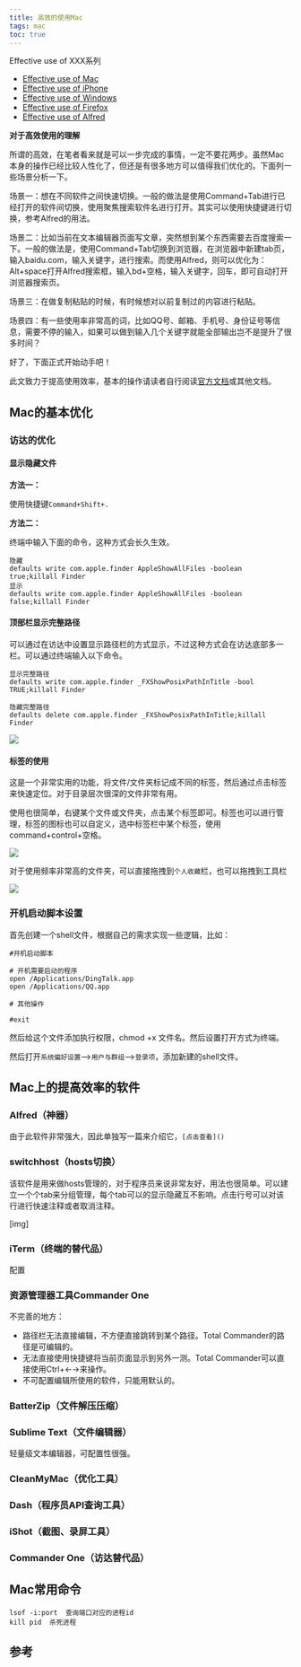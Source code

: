 ```yaml
---
title: 高效的使用Mac
tags: mac
toc: true
---
```


Effective use of XXX系列
- [Effective use of Mac]()
- [Effective use of iPhone]()
- [Effective use of Windows]()
- [Effective use of Firefox]()
- [Effective use of Alfred]()



**对于高效使用的理解**

所谓的高效，在笔者看来就是可以一步完成的事情，一定不要花两步。虽然Mac本身的操作已经比较人性化了，但还是有很多地方可以值得我们优化的。下面列一些场景分析一下。


场景一：想在不同软件之间快速切换。一般的做法是使用Command+Tab进行已经打开的软件间切换，使用聚焦搜索软件名进行打开。其实可以使用快捷键进行切换，参考Alfred的用法。

场景二：比如当前在文本编辑器页面写文章，突然想到某个东西需要去百度搜索一下。一般的做法是，使用Command+Tab切换到浏览器，在浏览器中新建tab页，输入baidu.com，输入关键字，进行搜索。而使用Alfred，则可以优化为：Alt+space打开Alfred搜索框，输入bd+空格，输入关键字，回车，即可自动打开浏览器搜索页。

场景三：在做复制粘贴的时候，有时候想对以前复制过的内容进行粘贴。

场景四：有一些使用率非常高的词，比如QQ号、邮箱、手机号、身份证号等信息，需要不停的输入，如果可以做到输入几个关键字就能全部输出岂不是提升了很多时间？

好了，下面正式开始动手吧！

此文致力于提高使用效率，基本的操作请读者自行阅读[官方文档](https://support.apple.com/zh-cn/guide/mac-help)或其他文档。


## Mac的基本优化

### 访达的优化

#### 显示隐藏文件

**方法一：**

使用快捷键`Command+Shift+.`

**方法二：**

终端中输入下面的命令，这种方式会长久生效。

```
隐藏
defaults write com.apple.finder AppleShowAllFiles -boolean true;killall Finder
显示
defaults write com.apple.finder AppleShowAllFiles -boolean false;killall Finder
```

#### 顶部栏显示完整路径

可以通过在访达中设置显示路径栏的方式显示，不过这种方式会在访达底部多一栏。可以通过终端输入以下命令。


```
显示完整路径
defaults write com.apple.finder _FXShowPosixPathInTitle -bool TRUE;killall Finder

隐藏完整路径
defaults delete com.apple.finder _FXShowPosixPathInTitle;killall Finder

```

![](./finder_1.png)


#### 标签的使用

这是一个非常实用的功能，将文件/文件夹标记成不同的标签，然后通过点击标签来快速定位。对于目录层次很深的文件非常有用。

使用也很简单，右键某个文件或文件夹，点击某个标签即可。标签也可以进行管理，标签的图标也可以自定义，选中标签栏中某个标签，使用command+control+空格。

![](./finder_2.png)

对于使用频率非常高的文件夹，可以直接拖拽到`个人收藏`栏，也可以拖拽到工具栏

![](./finder_3.png)



### 开机启动脚本设置

首先创建一个shell文件，根据自己的需求实现一些逻辑，比如：

```
#开机启动脚本

# 开机需要启动的程序
open /Applications/DingTalk.app
open /Applications/QQ.app

# 其他操作

#exit
```

然后给这个文件添加执行权限，chmod +x 文件名。然后设置打开方式为终端。


然后打开`系统偏好设置`-->`用户与群组`-->`登录项`，添加新建的shell文件。




## Mac上的提高效率的软件

### Alfred（神器）

由于此软件非常强大，因此单独写一篇来介绍它，`[点击查看]()`

### switchhost（hosts切换）

该软件是用来做hosts管理的，对于程序员来说非常友好，用法也很简单。可以建立一个个tab来分组管理，每个tab可以的显示隐藏互不影响。点击行号可以对该行进行快速注释或者取消注释。

[img]


### iTerm（终端的替代品）

配置

### 资源管理器工具Commander One

不完善的地方：

- 路径栏无法直接编辑，不方便直接跳转到某个路径。Total Commander的路径是可编辑的。
- 无法直接使用快捷键将当前页面显示到另外一测。Total Commander可以直接使用Ctrl+←→来操作。
- 不可配置编辑所使用的软件，只能用默认的。

### BatterZip（文件解压压缩）

### Sublime Text（文件编辑器）

轻量级文本编辑器，可配置性很强。

### CleanMyMac（优化工具）

### Dash（程序员API查询工具）

### iShot（截图、录屏工具）

### Commander One（访达替代品）


## Mac常用命令


```
lsof -i:port  查询端口对应的进程id
kill pid  杀死进程
```


## 参考





